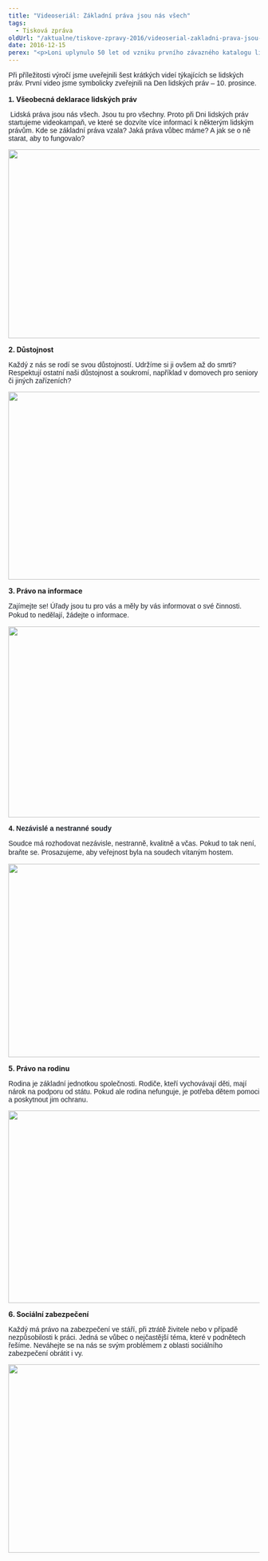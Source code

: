 ```yaml
---
title: "Videoseriál: Základní práva jsou nás všech"
tags:
  - Tisková zpráva
oldUrl: "/aktualne/tiskove-zpravy-2016/videoserial-zakladni-prava-jsou-nas-vsech"
date: 2016-12-15
perex: "<p>Loni uplynulo 50 let od vzniku prvního závazného katalogu lidských práv. Valné shromáždění OSN v roce 1966 přijalo dvě mezinárodní smlouvy – Pakt o občanských a politických právech a Pakt o hospodářských, sociálních a kulturních právech. Tehdejší Československo oba pakty podepsalo již v roce 1968, ale ratifikovalo je až téměř po deseti letech. Lidská práva jsou naším společným dědictvím a týkají se každého člověka bez rozdílu. Některá z nich jsme proto připomněli krátkým videoseriálem.</p>"
---
```


<!-- imported from the old website -->

<p><span style="color: rgb(29, 33, 41); font-family: Helvetica, Arial, sans-serif; font-size: 14px;">Při příležitosti výročí jsme uveřejnili šest krátkých videí týkajících se lidských práv. První video jsme symbolicky zveřejnili na Den lidských práv – 10. prosince.<br /><br /><b>1. </b></span><span style="font-size: 14px;"><b>Všeobecná deklarace lidských práv</b></span></p><p><span style="color: rgb(29, 33, 41); font-family: Helvetica, Arial, sans-serif; font-size: 14px;"> Lidská práva jsou nás všech. Jsou tu pro všechny. </span><span style="color: rgb(29, 33, 41); font-family: Helvetica, Arial, sans-serif; font-size: 14px;">Proto při Dni lidských práv startujeme videokampaň, ve které se dozvíte více informací k některým lidským právům. Kde se základní práva vzala? Jaká práva vůbec máme? A jak se o ně starat, aby to fungovalo? </span></p><p><a href="https://www.facebook.com/verejny.ochrance.prav/videos/vl.426204047719337/1170342213013453/?type=1&amp;theater" target="_blank"><img src="https://www.ochrance.cz/uploads/RTEmagicC_video_c._1_-_prtscr_play_01.jpg.jpg" width="608" height="379" alt="" /></a></p><p></p><p><b>2. Důstojnost</b></p><p><span style="color: rgb(29, 33, 41); font-family: Helvetica, Arial, sans-serif; font-size: 14px;">Každý z nás se rodí se svou důstojností. Udržíme si ji ovšem až do smrti? Respektují ostatní naši důstojnost a soukromí, například v domovech pro seniory či jiných zařízeních? </span></p><p><a href="https://www.facebook.com/verejny.ochrance.prav/videos/vl.426204047719337/1177294712318203/?type=1&amp;theater" target="_blank"><img src="https://www.ochrance.cz/uploads/RTEmagicC_video_c._2_-_prtscr_play.jpg.jpg" width="653" height="377" alt="" /></a></p><p><b>3. Právo na informace</b></p><p style="line-height: 17.92px; font-size: 12.8px;"><span style="color: rgb(29, 33, 41); font-family: Helvetica, Arial, sans-serif; font-size: 14px;">Zajímejte se! Úřady jsou tu pro vás a měly by vás informovat o své činnosti. Pokud to nedělají, žádejte o informace.</span></p><p style="line-height: 17.92px; font-size: 12.8px;"><a href="https://www.facebook.com/verejny.ochrance.prav/videos/vl.426204047719337/1195436190504055/?type=1&amp;theater" target="_blank"><img src="https://www.ochrance.cz/uploads/RTEmagicC_video_c._3_-_prtscr_play.jpg.jpg" width="647" height="383" alt="" /></a></p><p></p><p style="line-height: 17.92px; font-size: 12.8px;"><b>4. <span style="color: rgb(29, 33, 41); font-family: Helvetica, Arial, sans-serif; font-size: 14px;">Nezávislé a nestranné soudy</span></b></p><p style="line-height: 17.92px; font-size: 12.8px;"><span style="color: rgb(29, 33, 41); font-family: Helvetica, Arial, sans-serif; font-size: 14px;">Soudce má rozhodovat nezávisle, nestranně, kvalitně a včas. Pokud to tak není, braňte se. </span><span style="color: rgb(29, 33, 41); font-family: Helvetica, Arial, sans-serif; font-size: 14px;">Prosazujeme, aby veřejnost byla na soudech vítaným hostem. </span></p><p style="line-height: 17.92px; font-size: 12.8px;"><a href="https://www.facebook.com/verejny.ochrance.prav/videos/vl.426204047719337/1199720953408912/?type=1&amp;theater" target="_blank"><img src="https://www.ochrance.cz/uploads/RTEmagicC_video_c._4_-_prtscr_play.jpg.jpg" width="636" height="388" alt="" /></a></p><p style="line-height: 17.92px; font-size: 12.8px;"></p><p><b>5. Právo na rodinu</b></p><p><span style="color: rgb(29, 33, 41); font-family: Helvetica, Arial, sans-serif; font-size: 14px;">Rodina je základní jednotkou společnosti. Rodiče, kteří vychovávají děti, mají nárok na podporu od státu. Pokud ale rodina nefunguje, je potřeba dětem pomoci a poskytnout jim ochranu. </span></p><p><a href="https://www.facebook.com/verejny.ochrance.prav/videos/vl.426204047719337/1204435752937432/?type=1&amp;theater" target="_blank"><img src="https://www.ochrance.cz/uploads/RTEmagicC_video_c._5_-_prtscr_play.jpg.jpg" width="616" height="386" alt="" /></a></p><p></p><p></p><p><b>6. Sociální zabezpečení</b></p><p><span style="color: rgb(29, 33, 41); font-family: Helvetica, Arial, sans-serif; font-size: 14px;">Každý má právo na zabezpečení ve stáří, při ztrátě živitele nebo v případě nezpůsobilosti k práci. Jedná se vůbec o nejčastější téma, které v podnětech řešíme. Neváhejte se na nás se svým problémem z oblasti sociálního zabezpečení obrátit i vy.</span></p><p><a href="https://www.facebook.com/verejny.ochrance.prav/videos/vl.426204047719337/1210699178977756/?type=1&amp;theater" target="_blank"><img src="https://www.ochrance.cz/uploads/RTEmagicC_video_c._6_-_prtscr_play.jpg.jpg" width="615" height="378" alt="" /></a></p>
